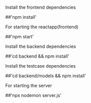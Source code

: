 Install the frontend dependencies

##'npm install'

For starting the reactapp(frontend)

##'npm start'

Install the backend dependencies

##'cd backend && npm install'

Install the testcase dependencies

##'cd backend/models && npm install'

For starting the server

##'npx nodemon server.js' 


